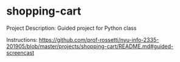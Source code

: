 # shopping-cart

Project Description: Guided project for Python class

Instructions: https://github.com/prof-rossetti/nyu-info-2335-201905/blob/master/projects/shopping-cart/README.md#guided-screencast